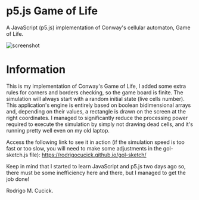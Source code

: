# p5.js Game of Life
A JavaScript (p5.js) implementation of Conway's cellular automaton, Game of Life.

![screenshot](https://cloud.githubusercontent.com/assets/16089829/18462290/572c5370-7957-11e6-9360-435a44b61c61.png)

# Information
This is my implementation of Conway's Game of Life, I added some extra rules for corners and borders checking, so the game board is finite. The simulation will always start with a random initial state (live cells number). This application's engine is entirely based on boolean bidimensional arrays and, depending on their values, a rectangle is drawn on the screen at the right coordinates. I managed to significantly reduce the processing power required to execute the simulation by simply not drawing dead cells, and it's running pretty well even on my old laptop.

Access the following link to see it in action (if the simulation speed is too fast or too slow, you will need to make some adjustments in the gol-sketch.js file): https://rodrigocucick.github.io/gol-sketch/

Keep in mind that I started to learn JavaScript and p5.js two days ago so, there must be some inefficiency here and there, but I managed to get the job done!

Rodrigo M. Cucick.
